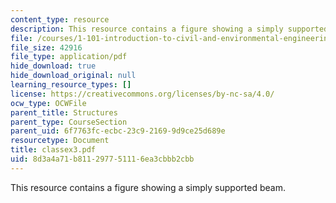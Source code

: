 ```yaml
---
content_type: resource
description: This resource contains a figure showing a simply supported beam.
file: /courses/1-101-introduction-to-civil-and-environmental-engineering-design-i-fall-2005/8d3a4a71b811297751116ea3cbbb2cbb_classex3.pdf
file_size: 42916
file_type: application/pdf
hide_download: true
hide_download_original: null
learning_resource_types: []
license: https://creativecommons.org/licenses/by-nc-sa/4.0/
ocw_type: OCWFile
parent_title: Structures
parent_type: CourseSection
parent_uid: 6f7763fc-ecbc-23c9-2169-9d9ce25d689e
resourcetype: Document
title: classex3.pdf
uid: 8d3a4a71-b811-2977-5111-6ea3cbbb2cbb
---
```

This resource contains a figure showing a simply supported beam.